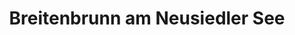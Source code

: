 ---
title: Breitenbrunn am Neusiedler See
url: /breitenbrunn-am-neusiedler-see/
latitude: 47.949
longitude: 16.736
---